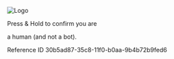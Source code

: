![Logo](https://www.zillowstatic.com/s3/pfs/static/z-logo-default.svg)

Press & Hold to confirm you are

a human (and not a bot).

Reference ID 30b5ad87-35c8-11f0-b0aa-9b4b72b9fed6